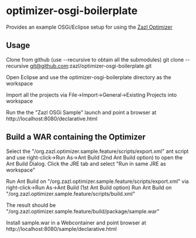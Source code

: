 # optimizer-osgi-boilerplate

Provides an example OSGi/Eclipse setup for using the [Zazl Optimizer](https://github.com/zazl/optimizer)

## Usage

Clone from github (use --recursive to obtain all the submodules)
git clone --recursive git@github.com:zazl/optimizer-osgi-boilerplate.git

Open Eclipse and use the optimizer-osgi-boilerplate directory as the workspace

Import all the projects via File->Import->General->Existing Projects into workspace

Run the the "Zazl OSGi Sample" launch and point a browser at http://localhost:8080/declarative.html

## Build a WAR containing the Optimizer

Select the "/org.zazl.optimizer.sample.feature/scripts/export.xml" ant script and use right-click->Run As->Ant Build (2nd Ant Build option) to open the Ant Build Dialog. 
Click the JRE tab and select "Run in same JRE as workspace"

Run Ant Build on "/org.zazl.optimizer.sample.feature/scripts/export.xml" via right-click->Run As->Ant Build (1st Ant Build option)
Run Ant Build on "/org.zazl.optimizer.sample.feature/scripts/build.xml"

The result should be "/org.zazl.optimizer.sample.feature/build/package/sample.war"

Install sample.war in a Webcontainer and point browser at http://localhost:8080/sample/declarative.html
